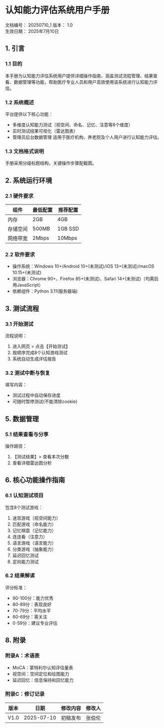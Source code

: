 # 认知能力评估系统用户手册
文档编号： 20250710_1
版本： 1.0  
生效日期： 2025年7月10日  

## 1. 引言
### 1.1 目的
本手册为认知能力评估系统用户提供详细操作指南，涵盖测试流程管理、结果查看、数据管理等功能，帮助医疗专业人员和用户高效使用该系统进行认知能力评估。

### 1.2 系统概述
平台提供以下核心功能：
- 多维度认知能力测试（视空间、命名、记忆、注意等8个维度）
- 实时测试结果可视化（雷达图表）
- 管理员后台数据管理
适用于医疗机构、养老院及个人用户进行认知能力评估。


### 1.3 文档格式说明
手册采用分级标题结构，关键操作步骤配截图。

## 2. 系统运行环境
### 2.1 硬件要求
| 组件        | 最低配置   | 推荐配置    |
|------------|-----------|------------|
| 内存        | 2GB      | 4GB       |
| 存储空间    | 500MB     | 1GB SSD    |
| 网络带宽    | 2Mbps     | 10Mbps     |

### 2.2 软件要求
- 操作系统：Windows 10+/Android 10+(未测试)/iOS 13+(未测试)/macOS 10.15+(未测试)
- 浏览器：Chrome 90+、Firefox 85+(未测试)、Safari 14+(未测试)（均需启用JavaScript）
- 依赖组件：Python 3.11(服务器端)


## 3. 测试流程
### 3.1 开始测试
流程说明：
1. 进入网页 > 点击【开始测试】
2. 按顺序完成8个认知游戏测试
3. 系统自动生成评估报告

### 3.2 测试中断与恢复
填写内容：
- 测试过程中自动保存进度
- 可随时暂停测试(不能清除cookie)

## 5. 数据管理
### 5.1 结果查看与分享
操作路径：
1. 【测试结果】> 查看本次分数
2. 查看详细雷达图分析


## 6. 核心功能操作指南
### 6.1 认知测试项目
包含8个测试游戏：
1. 迷宫游戏（视空间能力）
2. 匹配游戏（命名能力）
3. 记忆棋盘（记忆能力）
4. 连连看（注意力）
5. 语言游戏（语言能力）
6. 分类游戏（抽象能力）
7. 延迟回忆测试
8. 定向能力测试

### 6.2 结果解读
评分标准：
- 90-100分：能力优秀
- 80-89分：表现良好
- 70-79分：平均水平
- 60-69分：需关注
- 0-59分：建议专业评估

## 8. 附录
### 附录A：术语表
- MoCA：蒙特利尔认知评估量表
- 视空间：空间定位和绘图能力
- 延迟回忆：信息保持和回忆能力

### 附录C：修订记录
| 版本  | 日期       | 修改内容       | 修改人 |
|-------|------------|----------------|--------|
| V1.0  | 2025-07-10 | 初稿发布       | 张伯伦   |
